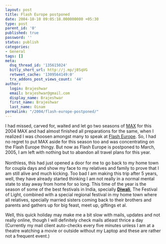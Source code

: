 ```yaml
---
layout: post
title: Flash Europe postponed
date: 2004-10-10 09:05:18.000000000 +05:30
type: post
parent_id: '0'
published: true
password: ''
status: publish
categories:
- General
tags: []
meta:
  dsq_thread_id: '135615024'
  bitly_short_url: http://j.mp/j8SqVG
  retweet_cache: '1309564149:0'
  trx_addons_post_views_count: '44'
author:
  login: Brajeshwar
  email: brajeshwar@gmail.com
  display_name: Brajeshwar
  first_name: Brajeshwar
  last_name: Oinam
permalink: "/2004/flash-europe-postponed/"
---
```

<p>I had missed, carved for, waited and let go two seasons of <a href="http://www.macromedia.com/macromedia/events/max/" title="MAX">MAX</a> for this 2004 MAX and had almost finished all preparations for the same, when I realized I was choosen amongst many to speak at <a href="http://flasheurope.com/" title="Flash Europe">Flash Europe</a>. So, I had no regret to put MAX aside for this season too and was concentrating on the Flash Europe thingy. But now as Flash Europe is postponed to March, 2005, I am left with nothing but to abandon all travel plans for this year.<br />
<!--more--><br />
Nonthless, this had just opened a door for me to go back to my home town for coupla days and show my face to my relatives and family to prove that I am still alive and much kicking. Too bad I am making this trip after 5 years, well, they have already started thinking I am not really in a normal mental state to stay away from home for so long. This time of the year is the season of some of the best festivals in India, specially <strong><a href="http://www.google.com/search?hl=en&lr=&oi=defmore&q=define:Diwali" title="Google's definition of Diwali">Diwali</a></strong>, The Festival of Light, combined with a special regional festival in my home town where all relatives, specially married sisters coming back to their brothers and parents and  gathers up for big feast, meet up, giftings et al.</p>
<p>Well, this quick holiday may make me a bit slow with mails, updates and not really online, though I will definitely check mails atleast thrice a day (Currently my mail client auto-checks every five minutes unless I am at a theatre watching a movie or outside without my Laptop and these are rather not a frequent event.)</p>
